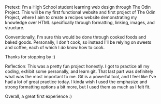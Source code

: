 Pretext: I'm a High School student learning web design through The Odin Project. This will be my first functional website and first project of The Odin Project, where I aim to create a recipes website demonstrating my knowledge over HTML specifically through formatting, linking, images, and structure. 

Conventionally, I'm sure this would be done through cooked foods and baked goods. Personally, I don't cook, so instead I'll be relying on sweets and coffee, each of which I <em>do</em> know how to cook.

Thanks for stopping by :)

Reflection: This was a pretty fun project honestly. I got to practice all my coding, exhibit some personally, and learn
git. That last part was definitely what was the most important to me. Git is a powerful tool, and I feel like I've had
a lot of great practice today. I kinda wish I used the emphasize and strong formatting options a bit more, but I used
them as much as I felt fit.

Overall, a great first experience :)